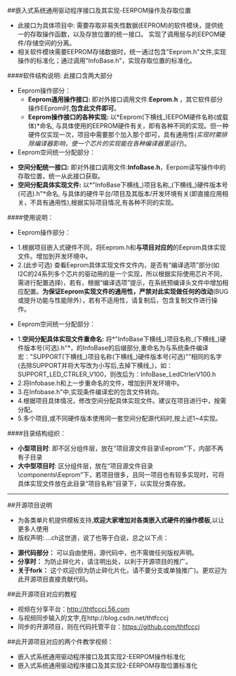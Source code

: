 ##嵌入式系统通用驱动程序接口及其实现-EERPOM操作及存取位置

* 此接口为具体项目中: 需要存取非易失性数据(EEPROM)的软件模块，提供统一的存取操作函数，以及存放位置的统一接口。 实现了调用层与的EEPOM硬件/存储空间的分离。
* 相关软件模块需要EEPROM存储数据时，统一通过包含"Eeprom.h"文件,实现操作的标准化；通过调用"InfoBase.h"，实现存取位置的标准化。

####软件结构说明:
此接口含两大部分
* Eeprom操作部分：
  + **Eeprom通用操作接口:**  即对外接口调用文件:**Eeprom.h** ，其它软件部分操作EEprom时,**包含此文件即可**。
  + **Eeprom操作接口的各种实现:** 以*Eeprom(下横线_)EEPOM硬件名称(或载体)*命名, 与具体使用的EEPROM硬件有关，即有各种不同的实现。但一种硬件仅实现一次，项目中需要那个加入那个即可，具有通用性(*实现时需排除编译器影响，使一个芯片的实现能在各种编译器里运行*)。
* Eeprom空间统一分配部分：
 + **空间分配统一接口:** 即对外接口调用文件:**InfoBase.h**，Eerpom读写操作中的存取位置，统一从此接口获取。
 + **空间分配具体实现文件:** 以*"InfoBase下横线_)项目名称_(下横线_)硬件版本号(可选).h"*命名, 与具体的硬件平台/项目及其版本/开发环境有关(即直接应用相关，不具有通用性),根据实际项目情况,有各种不同的实现。

####使用说明：
* Eeprom操作部分：
 + 1.根据项目嵌入式硬件不同，将Eeprom.h和**与项目对应的**的Eeprom具体实现文件。增加到开发环境中。
 + 2.(此步可选) 查看Eeprom具体实现文件文件内，是否有“编译选项”部分(如I2C的24系列多个芯片的驱动用的是一个实现，所以根据实际使用芯片不同，需进行配置选择)，若有，根据“编译选项”提示，在系统预编译头文件中增加相应配置。**为保证Eeprom实现文件的通用性，严禁对此实现做任何的改动**(BUG或提升功能与性能除外），若有不适用性，请复制后，包含复制文件进行操作。
* Eeprom空间统一分配部分：
 + 1.**空间分配具体实现文件重命名:**  将*"InfoBase下横线_)项目名称_(下横线_)硬件版本号(可选).h"*，的InfoBase的后缀部分,重命名为与系统条件编译宏："SUPPORT(下横线_)项目名称(下横线_)硬件版本号(可选)"”相同的名字(去除SUPPORT并将大写改为小写后,去掉下横线_)，如：SUPPORT_LED_CTRLER_V100，则改后为：InfoBase_LedCtrlerV100.h
 + 2.将Infobase.h和上一步重命名的文件，增加到开发环境中。
 + 3.在Infobase.h"中,实现条件编译宏的包含文件转向。
 + 4.根据项目具体情况，修改空间分配具体实现文件。建议在项目进行中，按需分配。
 + 5.多个项目,或不同硬件版本使用同一套空间分配源代码时,按上述1~4实现。

####目录结构组织：
* **小型项目时**: 即不区分组件层，放在“项目源文件目录\Eeprom”下，内部不再有子目录
* **大中型项目时**: 区分组件层，放在“项目源文件目录\components\Eeprom”下，若项目很多，且同一项目也有较多实现时，可将具体实现文件放在此目录“项目名称”目录下，以实现分类存放。

-------------------------------------------------------------------------------

##开源项目说明
* 为各类单片机提供模板支持,**欢迎大家增加对各类嵌入式硬件的操作模板**,以让更多人使用
* 版权声明: ...ch这世道，说了也等于白说，总之以下点：
 + **源代码部分：** 可以自由使用，源代码中，也不需做任何版权声明。
 + **分享时：** 为防止碎化片，请注明出处，以利于开源项目的推广。
 + **关于fork：**  这个欢迎(但为防止碎化片化，请不要分支或单独推广)。更欢迎为此开源项目直接贡献代码。 

##此开源项目对应的教程
* 视频在分享平台：http://thtfcccj.56.com
* 与视频同步输入的文字,在http://blog.csdn.net/thtfcccj
* 同步的开源项目，则在代码托管平台：https://github.com/thtfcccj

##此开源项目对应的两个件教学视频：
* 嵌入式系统通用驱动程序接口及其实现2-EERPOM操作标准化
* 嵌入式系统通用驱动程序接口及其实现2-EERPOM存取位置标准化










